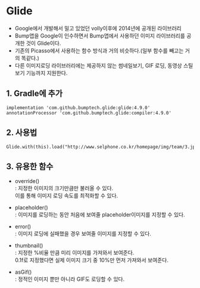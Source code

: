 # Glide
- Google에서 개발해서 밀고 있었던 volly이후에 2014년에 공개된 라이브러리
- Bump앱을 Google이 인수하면서 Bump앱에서 사용하던 이미지 라이브러리를 공개한 것이 Glide이다.
- 기존의 Picasso에서 사용하는 함수 방식과 거의 비슷하다.(일부 함수를 빼고는 거의 똑같다.)
- 다른 이미지로딩 라이브러리에는 제공하지 않는 썸네일보기, GIF 로딩, 동영상 스틸 보기 기능까지 지원한다.
## 1. Gradle에 추가
 ~~~
implementation 'com.github.bumptech.glide:glide:4.9.0'
annotationProcessor 'com.github.bumptech.glide:compiler:4.9.0'
 ~~~

 ## 2. 사용법
 ~~~
 Glide.with(this).load("http://www.selphone.co.kr/homepage/img/team/3.jpg").into(imageView);
~~~

## 3. 유용한 함수
- override()   
: 지정한 이미지의 크기만큼만 불러올 수 있다.   
이를 통해 이미지 로딩 속도를 최적화할 수 있다.

- placeholder()   
: 이미지를 로딩하는 동안 처음에 보여줄 placeholder이미지를 지정할 수 있다.

- error()  
: 이미지 로딩에 실패했을 경우 보여줄 이미지를 지정할 수 있다.

- thumbnail()  
: 지정한 %비율 만큼 미리 이미지를 가져와서 보여준다.   
0.1f로 지정했다면 실제 이미지 크기 중 10%만 먼저 가져와서 보여준다.

- asGif()  
: 정적인 이미지 뿐만 아니라 GIF도 로딩할 수 있다.